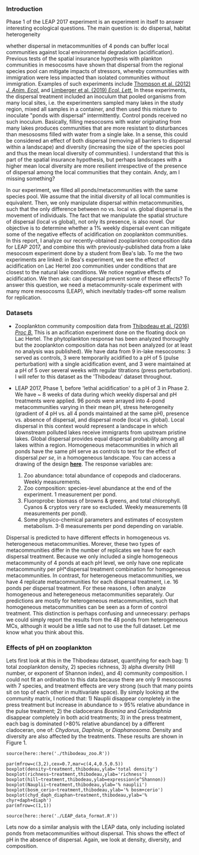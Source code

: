 ### Introduction  ###

Phase 1 of the LEAP 2017 experiment is an experiment in itself to answer interesting ecological questions. The main question is: do dispersal, habitat heterogeneity

 whether dispersal in metacommunities of 4 ponds can buffer local communities against local environmental degradation (acidification). Previous tests of the spatial insurance hypothesis with plankton communities in mesocosms have shown that dispersal from the regional species pool can mitigate impacts of stressors, whereby communities with immigration were less impacted than isolated communities without immigration. Examples of such experiments include [Thompson et al. (2012) _J. Anim. Ecol._](https://besjournals.onlinelibrary.wiley.com/doi/full/10.1111/j.1365-2656.2011.01908.x) and [Limberger et al. (2019) _Ecol. Lett._](https://onlinelibrary.wiley.com/doi/full/10.1111/ele.13365) In these experiments, the dispersal treatment included an inoculum that pooled organisms from many local sites, i.e. the experimenters sampled many lakes in the study region, mixed all samples in a container, and then used this mixture to inoculate "ponds with dispersal" intermittently. Control ponds received no such inoculum. Basically, filling mesocosms with water originating from many lakes produces communities that are more resistant to disturbances than mesososms filled with water from a single lake. In a sense, this could be considered an effect of both dispersal (removing all barriers to dispersal within a landscape) and diversity (increasing the size of the species pool and thus the mean local diversity of communities). I understand that this is part of the spatial insurance hypothesis, but perhaps landscapes with a higher mean local diversity are more resilient irrespective of the presence of dispersal among the local communities that they contain. Andy, am I missing something?

In our experiment, we filled all ponds/metacommunities with the same species pool. We assume that the initial diversity of all local communities is equivalent. Then, we only manipulate dispersal within metacommunities, such that the only difference between no vs. local vs. global dispersal is the movement of individuals. The fact that we manipulate the spatial structure of dispersal (local vs global), not only its presence, is also novel. Our objective is to determine whether a 1% weekly dispersal event can mitigate some of the negative effects of acidification on zooplankton communities. In this report, I analyze our recently-obtained zooplankton composition data for LEAP 2017, and combine this with previously-published data from a lake mesocosm experiment done by a student from Bea's lab. To me the two experiments  are linked: in Bea's experiment, we see the effect of acidification on Lac Hertel zoo communities under conditions that are closest to the natural lake conditions. We notice negative effects of acidification. We then ask: can dispersal prevent some of these effects? To answer this question, we need a metacommunity-scale experiment with many more mesocosms (LEAP), which inevitably trades-off some realism for replication.

### Datasets ###

- Zooplankton community composition data from [Thibodeau et al. (2016) _Proc B._](https://royalsocietypublishing.org/doi/full/10.1098/rspb.2015.1215) This is an acification experiment done on the floating dock on Lac Hertel. The phytoplankton response has been analyzed thoroughly but the zooplankton composition data has not been analyzed (or at least no analysis was published). We have data from 9 in-lake mesocosms: 3 served as controls, 3 were temporarily acidified to a pH of 5 (pulse perturbation) with a single acidification event, and 3 were maintained at a pH of 5 over several weeks with regular titrations (press perturbation). I will refer to this dataset as the 'Thibodeau' dataset throughout.

- LEAP 2017, Phase 1, before 'lethal acidification' to a pH of 3 in Phase 2. We have ~ 8 weeks of data during which weekly dispersal and pH treatments were applied. 96 ponds were arrayed into 4-pond metacommunities varying in their mean pH, stress heterogeneity (gradient of 4 pH vs. all 4 ponds maintained at the same pH), presence vs. absence of dispersal, and dispersal mode (local vs. global). Local dispersal in this context would represent a landscape in which downstream polluted lakes receive immigrants from upstream pristine lakes. Global dispersal provides equal dispersal probability among all lakes within a region. Homogeneous metacommunities in which all ponds have the same pH serve as controls to test for the effect of dispersal _per se_, in a homogeneous landscape. You can access a drawing of the design [**here**](https://www.dropbox.com/s/eknyap3z2fxlat7/LEAP%202017%20-%20design.pdf?dl=0). The response variables are:

  1. Zoo abundance: total abundance of copepods and cladocerans. Weekly measurements.
  2. Zoo composition: species-level abundance at the end of the experiment. 1 measurement per pond.
  3. Fluoroprobe: biomass of browns & greens, and total chlorophyll. Cyanos & cryptos very rare so excluded. Weekly measurements (8 measurements per pond).
  4. Some physico-chemical parameters and estimates of ecosystem metabolism. 3-8 measurements per pond depending on variable.

Dispersal is predicted to have different effects in homogeneous vs. heterogeneous metacommunities. Morever, these two types of metacommunities differ in the number of replicates we have for each dispersal treatment. Because we only included a single homogeneous metacommunity of 4 ponds at each pH level, we only have one replicate metacommunity per pH*dispersal treatment combination for homogeneous metacommunities. In contrast, for heterogeneous metacommunities, we have 4 replicate metacommunities for each dispersal treatment, i.e. 16 ponds per dispersal treatment. For these reasons, I often analyze homogeneous and heteregeneous metacommunities separately. Our predictions are mostly for heterogeneous metacommunities, such that homogeneous metacommunities can be seen as a form of control treatment. This distinction is perhaps confusing and unnecessary: perhaps we could simply report the results from the 48 ponds from heterogeneous MCs, although it would be a little sad not to use the full dataset. Let me know what you think about this.

<!-- ### Predictions & Questions ### -->

<!-- Does acidification impact zooplankton communities? -->

<!-- 1. Acifidication to a low pH (< 6) will affect zooplankton composition and have negative effects on zooplankton density and diversity (alpha). This will be visible in both the Thibodeau dataset (especially for the more extreme 'press' treatment) and LEAP dataset. At LEAP, we push the stress gradient farther (pH of 4), which might lead to complete extinction (we know this is the case but we could also have guessed it from the acidification literature). -->

<!-- 2. Beta diversity in metacommunities should also diminish with pH stress, as harsher environments are expected to filter out a significant share of the regional pool, thus reducing the importance of ecological drift in community assembly (e.g. [Chase 2007](https://www.pnas.org/content/104/44/17430.short)). This effect will be visible in homogeneous metacommunities containing 4 ponds of a single pH. If that pH is lower, then so should beta diversity within the MC. All heteregenous MCs have the same pH gradient (4, 5.5, 7, 8.5) so beta diversity would not be affected by pH in these MCs. -->

<!-- Can dispersal prevent some of these negative effects? (LEAP only) -->

<!-- 3. In hetereogeneous metacommunities, local diversity and abundance of ponds with a pH of 4 or 5.5 should be higher when they are connected to pH 7-8.5 ponds with dispersal than when they are isolated. We will test this by measuring final density and diversity at the end of Phase 1, and stability over Phase 1: all should be higher in MCs with dispersal. -->

<!-- 4. In homogeneous metacommunities, at any given stress level (pH), dispersal should lower beta diversity. I am not sure what would be the prediction for local diversity. It could go either way: a positive effect of dispersal on alpha diversity but only in stressful environments, i.e. if resistant species are rare and have a low probability of colonizing mesocosms at the onset of the experiment. Or, a negative effect of dispersal on local diversity, assuming that dispersal will spread competitively dominant species. Its hard to guess given that our "1% dispersal rate" is a weekly transfer, not a continuous flow of dispersers as in mathematical models based on which predictions can be made. -->

<!-- 5. Global vs. local: not sure about this one. In low pH ponds, local dispersal should have stronger effects on local diversity and density than global dispersal since a greater volume of water is transferred from a less degraded environment. For example, a pH 5.5 pond would receive ~ 10L from a pH 7 pond under local dispersal, but only 2.5L under global dispersal (+2.5 L from a pH8 pond, 2.5L from itself, but also 2.5L from a pH4 pond which might lack plankton altogether).  -->

### Effects of pH on zooplankton ###

Lets first look at this in the Thibodeau dataset, quantifying for each bag: 1) total zooplankton density, 2) species richness, 3) alpha diversity (Hill number, or exponent of Shannon index), and 4) community composition. I could not fit an ordination to this data because there are only 9 mesocosms with 7 species, and treatment effects are very strong (such that many points sit on top of each other in multivariate space). By simply looking at the community matrix, I noticed that: 1) Nauplii disappear completely in the press treatment but increase in abundance to > 95% relative abundance in the pulse treatment; 2) the cladocerans *Bosmina* and *Ceriodaphnia* disappear completely in both acid treatments; 3) in the press treatment, each bag is dominated (>80% relative abundance) by a different cladoceran, one of: _Chydorus_, _Daphnia_, or _Diaphanosoma_. Density and diversity are also affected by the treatments. These results are shown in Figure 1.

```{r}
source(here::here('./thibodeau_zoo.R'))
```

```{r, include=TRUE, fig.width=5,fig.height=6,fig.cap="Impacts of acidification on zooplankton communities in in-lake mesocosms"}
par(mfrow=c(3,2),cex=0.7,mar=c(4,4,0.5,0.5))
boxplot(density~treatment,thibodeau,ylab='total density')
boxplot(richness~treatment,thibodeau,ylab='richness')
boxplot(hill~treatment,thibodeau,ylab=expression(e^Shannon))
boxplot(Nauplii~treatment,thibodeau,ylab='% nauplii')
boxplot(bosm_cerio~treatment,thibodeau,ylab='% bosm+cerio')
boxplot(chyd_daph_diaphan~treatment,thibodeau,ylab='% chyr+daph+diaph')
par(mfrow=c(1,1))
```

```{r}
source(here::here('./LEAP_data_format.R'))
```

Lets now do a similar analysis with the LEAP data, only including isolated ponds from metacommunities without dispersal. This shows the effect of pH in the absence of dispersal. Again, we look at density, diversity, and composition.
